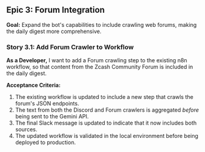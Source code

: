 ## Epic 3: Forum Integration

**Goal:** Expand the bot's capabilities to include crawling web forums, making the daily digest more comprehensive.

### Story 3.1: Add Forum Crawler to Workflow

**As a Developer,** I want to add a Forum crawling step to the existing n8n workflow, so that content from the Zcash Community Forum is included in the daily digest.

**Acceptance Criteria:**
1.  The existing workflow is updated to include a new step that crawls the forum's JSON endpoints.
2.  The text from both the Discord and Forum crawlers is aggregated *before* being sent to the Gemini API.
3.  The final Slack message is updated to indicate that it now includes both sources.
4.  The updated workflow is validated in the local environment before being deployed to production.
